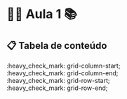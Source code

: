 # :man_teacher: Aula 1 :books:

## :clipboard: Tabela de conteúdo

<p>       
    :heavy_check_mark: grid-column-start;<br>
    :heavy_check_mark: grid-column-end;<br>
    :heavy_check_mark: grid-row-start;<br>
    :heavy_check_mark: grid-row-end;<br>
</p>



